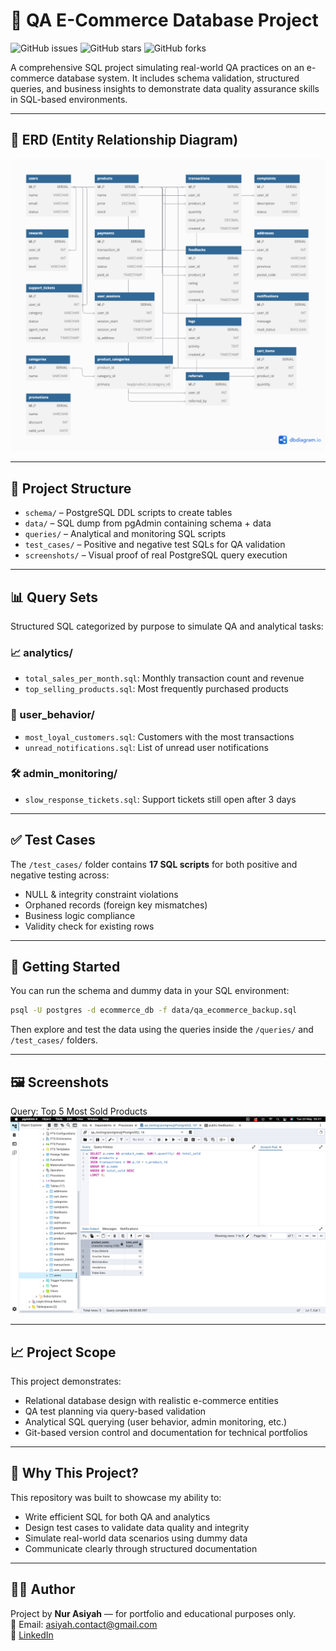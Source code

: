 # 🛒 QA E-Commerce Database Project

![GitHub issues](https://img.shields.io/github/issues/asiyah-qa/qa-ecommerce-database)
![GitHub stars](https://img.shields.io/github/stars/asiyah-qa/qa-ecommerce-database?style=social)
![GitHub forks](https://img.shields.io/github/forks/asiyah-qa/qa-ecommerce-database?style=social)

A comprehensive SQL project simulating real-world QA practices on an e-commerce database system.
It includes schema validation, structured queries, and business insights to demonstrate data quality assurance skills in SQL-based environments.

---

## 🧱 ERD (Entity Relationship Diagram)

![ERD](./erd/erd.png)

---

## 📂 Project Structure

- `schema/` – PostgreSQL DDL scripts to create tables
- `data/` – SQL dump from pgAdmin containing schema + data
- `queries/` – Analytical and monitoring SQL scripts
- `test_cases/` – Positive and negative test SQLs for QA validation
- `screenshots/` – Visual proof of real PostgreSQL query execution

---

## 📊 Query Sets

Structured SQL categorized by purpose to simulate QA and analytical tasks:

### 📈 analytics/
- `total_sales_per_month.sql`: Monthly transaction count and revenue
- `top_selling_products.sql`: Most frequently purchased products

### 👤 user_behavior/
- `most_loyal_customers.sql`: Customers with the most transactions
- `unread_notifications.sql`: List of unread user notifications

### 🛠️ admin_monitoring/
- `slow_response_tickets.sql`: Support tickets still open after 3 days

---

## ✅ Test Cases

The `/test_cases/` folder contains **17 SQL scripts** for both positive and negative testing across:

- NULL & integrity constraint violations
- Orphaned records (foreign key mismatches)
- Business logic compliance
- Validity check for existing rows

---

## 🚀 Getting Started

You can run the schema and dummy data in your SQL environment:

```bash
psql -U postgres -d ecommerce_db -f data/qa_ecommerce_backup.sql
```

Then explore and test the data using the queries inside the `/queries/` and `/test_cases/` folders.

---

## 🖼️ Screenshots

Query: Top 5 Most Sold Products  
<img src="./screenshots/top_selling_products.png" width="700"/>

---

## 📈 Project Scope

This project demonstrates:

- Relational database design with realistic e-commerce entities
- QA test planning via query-based validation
- Analytical SQL querying (user behavior, admin monitoring, etc.)
- Git-based version control and documentation for technical portfolios

---

## 🌟 Why This Project?

This repository was built to showcase my ability to:

- Write efficient SQL for both QA and analytics
- Design test cases to validate data quality and integrity
- Simulate real-world data scenarios using dummy data
- Communicate clearly through structured documentation

---

## 🙋‍♀️ Author

Project by **Nur Asiyah** — for portfolio and educational purposes only.  
📧 Email: asiyah.contact@gmail.com  
🔗 [LinkedIn](https://www.linkedin.com/in/asiyah-n-515550186/)